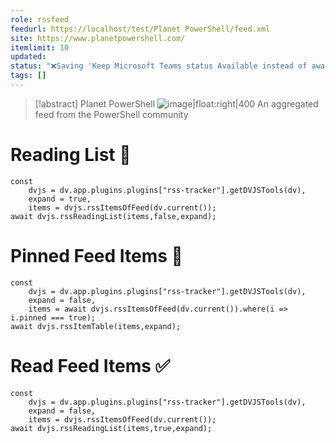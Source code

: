 ```yaml
---
role: rssfeed
feedurl: https://localhost/test/Planet PowerShell/feed.xml
site: https://www.planetpowershell.com/
itemlimit: 10
updated: 
status: "❌Saving 'Keep Microsoft Teams status Available instead of away using PowerShell' of feed 'Planet PowerShell failed': File already exists."
tags: []
---
```

> [!abstract] Planet PowerShell
> ![image|float:right|400](https://www.planetpowershell.com/Content/Logo.png) An aggregated feed from the PowerShell community

# Reading List 📑

~~~dataviewjs
const
	dvjs = dv.app.plugins.plugins["rss-tracker"].getDVJSTools(dv),
	expand = true,
	items = dvjs.rssItemsOfFeed(dv.current());
await dvjs.rssReadingList(items,false,expand);
~~~

# Pinned Feed Items 📍

~~~dataviewjs
const
	dvjs = dv.app.plugins.plugins["rss-tracker"].getDVJSTools(dv),
	expand = false,
	items = await dvjs.rssItemsOfFeed(dv.current()).where(i => i.pinned === true);
await dvjs.rssItemTable(items,expand);
~~~

# Read Feed Items ✅

~~~dataviewjs
const
	dvjs = dv.app.plugins.plugins["rss-tracker"].getDVJSTools(dv),
	expand = false,
	items = dvjs.rssItemsOfFeed(dv.current());
await dvjs.rssReadingList(items,true,expand);
~~~